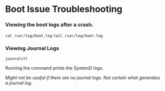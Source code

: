 # Boot Issue Troubleshooting

### Viewing the boot logs after a crash.

`cat /var/log/boot.log`
`tail /var/log/boot.log`

### Viewing Journal Logs

`jounralctl`

Running the command prints the SystemD logs.

*Might not be useful if there are no journal logs. Not certain what generates a journal log.*